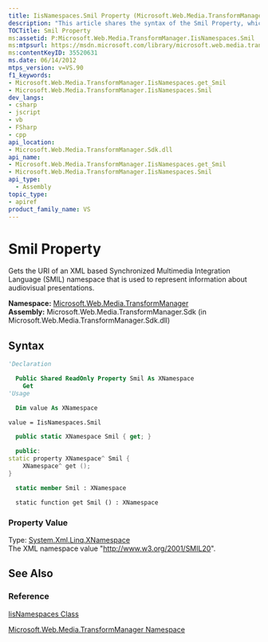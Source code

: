 ```yaml
---
title: IisNamespaces.Smil Property (Microsoft.Web.Media.TransformManager)
description: "This article shares the syntax of the Smil Property, which gets the URI of an XML based Synchronized Multimedia Integration Language (SMIL) namespace that is used to represent information about audiovisual presentations."
TOCTitle: Smil Property
ms:assetid: P:Microsoft.Web.Media.TransformManager.IisNamespaces.Smil
ms:mtpsurl: https://msdn.microsoft.com/library/microsoft.web.media.transformmanager.iisnamespaces.smil(v=VS.90)
ms:contentKeyID: 35520631
ms.date: 06/14/2012
mtps_version: v=VS.90
f1_keywords:
- Microsoft.Web.Media.TransformManager.IisNamespaces.get_Smil
- Microsoft.Web.Media.TransformManager.IisNamespaces.Smil
dev_langs:
- csharp
- jscript
- vb
- FSharp
- cpp
api_location:
- Microsoft.Web.Media.TransformManager.Sdk.dll
api_name:
- Microsoft.Web.Media.TransformManager.IisNamespaces.get_Smil
- Microsoft.Web.Media.TransformManager.IisNamespaces.Smil
api_type:
  - Assembly
topic_type:
- apiref
product_family_name: VS
---
```


# Smil Property

Gets the URI of an XML based Synchronized Multimedia Integration Language (SMIL) namespace that is used to represent information about audiovisual presentations.

**Namespace:**  [Microsoft.Web.Media.TransformManager](microsoft-web-media-transformmanager-namespace.md)  
**Assembly:**  Microsoft.Web.Media.TransformManager.Sdk (in Microsoft.Web.Media.TransformManager.Sdk.dll)

## Syntax

```vb
'Declaration

  Public Shared ReadOnly Property Smil As XNamespace
    Get
'Usage

  Dim value As XNamespace

value = IisNamespaces.Smil
```

```csharp
  public static XNamespace Smil { get; }
```

```cpp
  public:
static property XNamespace^ Smil {
    XNamespace^ get ();
}
```

``` fsharp
  static member Smil : XNamespace
```

```jscript
  static function get Smil () : XNamespace
```

### Property Value

Type: [System.Xml.Linq.XNamespace](https://msdn.microsoft.com/library/bb291898)  
The XML namespace value "<http://www.w3.org/2001/SMIL20>".  

## See Also

### Reference

[IisNamespaces Class](iisnamespaces-class-microsoft-web-media-transformmanager.md)

[Microsoft.Web.Media.TransformManager Namespace](microsoft-web-media-transformmanager-namespace.md)
